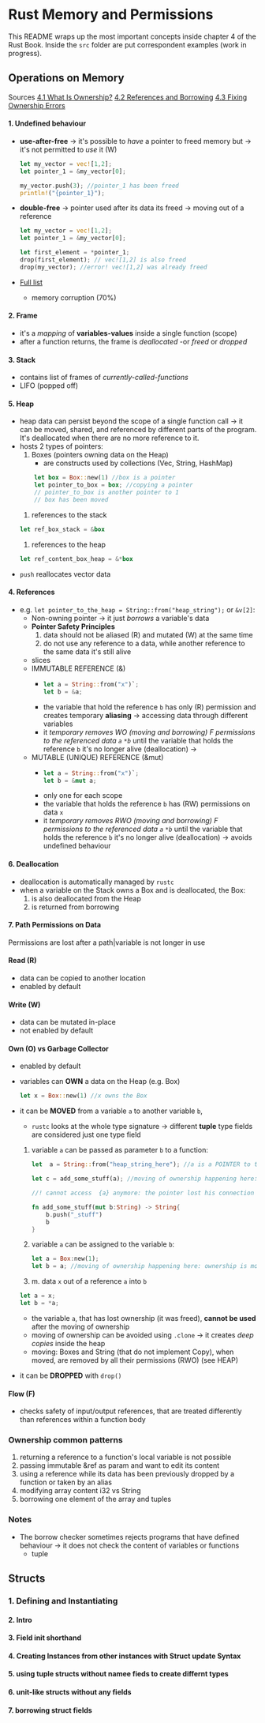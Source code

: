 # Rust Memory and Permissions

This README wraps up the most important concepts inside chapter 4 of the Rust Book.
Inside the `src` folder are put correspondent examples (work in progress).

## Operations on Memory

Sources [4.1 What Is Ownership?](https://rust-book.cs.brown.edu/ch04-01-what-is-ownership.html)
[4.2 References and Borrowing](https://rust-book.cs.brown.edu/ch04-02-references-and-borrowing.html)
[4.3 Fixing Ownership Errors](https://rust-book.cs.brown.edu/ch04-03-fixing-ownership-errors.html)

#### 1. Undefined behaviour

- **use-after-free** &rarr; it's possible to _have_ a pointer to freed memory but &rarr; it's not permitted to _use_ it (W)

  ```rust
  let my_vector = vec![1,2];
  let pointer_1 = &my_vector[0];

  my_vector.push(3); //pointer_1 has been freed
  println!("{pointer_1}");
  ```

- **double-free** &rarr; pointer used after its data its freed &rarr; moving out of a reference

  ```rust
  let my_vector = vec![1,2];
  let pointer_1 = &my_vector[0];

  let first_element = *pointer_1;
  drop(first_element); // vec![1,2] is also freed
  drop(my_vector); //error! vec![1,2] was already freed
  ```

- [Full list](https://doc.rust-lang.org/reference/behavior-considered-undefined.html) 
  - memory corruption (70%)

#### 2. Frame

- it's a _mapping_ of **variables-values** inside a single function (scope)
- after a function returns, the frame is _deallocated_ -or _freed_ or _dropped_

#### 3. Stack

- contains list of frames of _currently-called-functions_
- LIFO (popped off)

#### 5. Heap
- heap data can persist beyond the scope of a single function call &rarr; it can be moved, shared, and referenced by different parts of the program. It's deallocated when there are no more reference to it.
- hosts 2 types of pointers:
  1. Boxes (pointers owning data on the Heap)
     - are constructs used by collections (Vec, String, HashMap)
  ```rust
      let box = Box::new(1) //box is a pointer
      let pointer_to_box = box; //copying a pointer
      // pointer_to_box is another pointer to 1
      // box has been moved
  ```
  1. references to the stack
  ```rust
  let ref_box_stack = &box
  ```
  1. references to the heap
  ```rust
  let ref_content_box_heap = &*box
  ```
- `push` reallocates vector data

#### 4. References

- e.g. `let pointer_to_the_heap = String::from("heap_string");` or `&v[2]`:
  - Non-owning pointer &rarr; it just _borrows_ a variable's data
  - **Pointer Safety Principles**
    1. data should not be aliased (R) and mutated (W) at the same time
    2. do not use any reference to a data, while another reference to the same data it's still alive
  - slices
  - IMMUTABLE REFERENCE (&)
    - ```rust
      let a = String::from("x")`;
      let b = &a;
      ```
    - the variable that hold the reference `b` has only (R) permission and creates temporary **aliasing** &rarr; accessing data through different variables
    - it _temporary removes WO (moving and borrowing) F permissions to the referenced data `a` `*b`_ until the variable that holds the reference `b` it's no longer alive (deallocation) &rarr; 
  - MUTABLE (UNIQUE) REFERENCE (&mut)
    - ```rust
      let a = String::from("x")`;
      let b = &mut a;
      ```
    - only one for each scope
    - the variable that holds the reference `b` has (RW) permissions on data `x`
    - it _temporary removes RWO (moving and borrowing) F permissions to the referenced data `a` `*b`_ until the variable that holds the reference `b` it's no longer alive (deallocation) &rarr; avoids undefined behaviour

#### 6. Deallocation

- deallocation is automatically managed by `rustc`
- when a variable on the Stack owns a Box and is deallocated,
  the Box:
  1. is also deallocated from the Heap
  2. is returned from borrowing

#### 7. Path Permissions on Data

Permissions are lost after a path|variable is not longer in use

#### Read (R)

- data can be copied to another location
- enabled by default

#### Write (W)

- data can be mutated in-place
- not enabled by default

#### Own (O) vs Garbage Collector

- enabled by default
- variables can **OWN** a data on the Heap (e.g. Box)
  ```rust
  let x = Box::new(1) //x owns the Box
  ```
- it can be **MOVED** from a variable `a` to another variable `b`,

  - `rustc` looks at the whole type signature &rarr; different **tuple** type fields are considered just one type field

  1. variable `a` can be passed as parameter `b` to a function:

     ```rust
     let  a = String::from("heap_string_here"); //a is a POINTER to the heap

     let c = add_some_stuff(a); //moving of ownership happening here: ownership is moved from a to b and a is freed!

     //! cannot access  {a} anymore: the pointer lost his connection to the heap

     fn add_some_stuff(mut b:String) -> String{
         b.push("_stuff")
         b
     }
     ```

  2. variable `a` can be assigned to the variable `b`:
     ```rust
     let a = Box:new(1);
     let b = a; //moving of ownership happening here: ownership is moved from a to b. A gets deallocated when not in use
     ```
  3. m. data `x` out of a reference `a` into `b`

  ```rust
  let a = x;
  let b = *a;
  ```

  - the variable `a`, that has lost ownership (it was freed), **cannot be used** after the moving of ownership
  - moving of ownership can be avoided using `.clone` &rarr; it creates _deep copies_ inside the heap
  - moving: Boxes and String (that do not implement Copy), when moved, are removed by all their permissions (RWO) (see HEAP)

- it can be **DROPPED** with `drop()`

#### Flow (F)

- checks safety of input/output references, that are treated differently than references within a function body

### Ownership common patterns

1. returning a reference to a function's local variable is not possible
2. passing immutable &ref as param and want to edit its content
3. using a reference while its data has been previously dropped by a function or taken by an alias
4. modifying array content i32 vs String
5. borrowing one element of the array and tuples

### Notes

- The borrow checker sometimes rejects programs that have defined behaviour &rarr; it does not check the content of variables or functions
  - tuple

##  Structs
### 1. Defining and Instantiating
#### 2. Intro
#### 3.  Field init shorthand
#### 4. Creating Instances from other instances with Struct update Syntax
#### 5. using tuple structs without namee fieds to create differnt types
#### 6. unit-like structs without any fields
#### 7. borrowing struct fields
